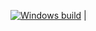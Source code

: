 [![Windows build](https://ci.appveyor.com/api/projects/status/yxwei6gahro4v6qk?svg=true)](https://ci.appveyor.com/project/mikejsavage/mudgangster-windows) |
